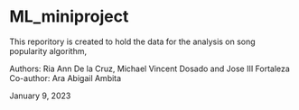 # ML_miniproject

This reporitory is created to hold the data for the analysis on song popularity algorithm,

Authors: Ria Ann De la Cruz, Michael Vincent Dosado and Jose III Fortaleza
Co-author: Ara Abigail Ambita


January 9, 2023
